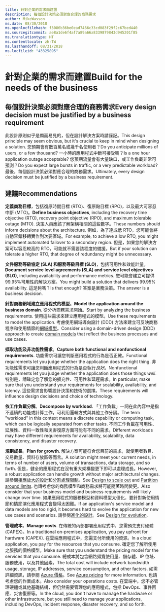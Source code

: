 ```yaml
---
title: 針對企業的需求而建置
description: 每個設計決策必須對應合理的商務需求
author: MikeWasson
ms.date: 08/30/2018
ms.openlocfilehash: f3086b36be0ead7466c33cd083f29f2c67bed440
ms.sourcegitcommit: ae8a1de6f4af7a89a66a8339879843d945201f85
ms.translationtype: HT
ms.contentlocale: zh-TW
ms.lasthandoff: 08/31/2018
ms.locfileid: "43325895"
---
```

# <a name="build-for-the-needs-of-the-business"></a><span data-ttu-id="e386d-103">針對企業的需求而建置</span><span class="sxs-lookup"><span data-stu-id="e386d-103">Build for the needs of the business</span></span>

## <a name="every-design-decision-must-be-justified-by-a-business-requirement"></a><span data-ttu-id="e386d-104">每個設計決策必須對應合理的商務需求</span><span class="sxs-lookup"><span data-stu-id="e386d-104">Every design decision must be justified by a business requirement</span></span>

<span data-ttu-id="e386d-105">此設計原則似乎是顯而易見的，但在設計解決方案時請謹記。</span><span class="sxs-lookup"><span data-stu-id="e386d-105">This design principle may seem obvious, but it's crucial to keep in mind when designing a solution.</span></span> <span data-ttu-id="e386d-106">您預期會有數百萬名或幾千名使用者？</span><span class="sxs-lookup"><span data-stu-id="e386d-106">Do you anticipate millions of users, or a few thousand?</span></span> <span data-ttu-id="e386d-107">一小時的應用程式中斷可接受嗎？</span><span class="sxs-lookup"><span data-stu-id="e386d-107">Is a one hour application outage acceptable?</span></span> <span data-ttu-id="e386d-108">您預期流量會有大量缺口，或工作負載非常可預測？</span><span class="sxs-lookup"><span data-stu-id="e386d-108">Do you expect large bursts in traffic, or a very predictable workload?</span></span> <span data-ttu-id="e386d-109">最後，每個設計決策必須對應合理的商務需求。</span><span class="sxs-lookup"><span data-stu-id="e386d-109">Ultimately, every design decision must be justified by a business requirement.</span></span> 

## <a name="recommendations"></a><span data-ttu-id="e386d-110">建議</span><span class="sxs-lookup"><span data-stu-id="e386d-110">Recommendations</span></span>

<span data-ttu-id="e386d-111">**定義商務目標**，包括復原時間目標 (RTO)、復原點目標 (RPO)，以及最大可容忍中斷 (MTO)。</span><span class="sxs-lookup"><span data-stu-id="e386d-111">**Define business objectives**, including the recovery time objective (RTO), recovery point objective (RPO), and maximum tolerable outage (MTO).</span></span> <span data-ttu-id="e386d-112">決策人員應該了解架構相關的這些數字。</span><span class="sxs-lookup"><span data-stu-id="e386d-112">These numbers should inform decisions about the architecture.</span></span> <span data-ttu-id="e386d-113">例如，為了達成低 RTO，您可能會將自動容錯移轉實作到次要區域。</span><span class="sxs-lookup"><span data-stu-id="e386d-113">For example, to achieve a low RTO, you might implement automated failover to a secondary region.</span></span> <span data-ttu-id="e386d-114">但是，如果您的解決方案可以容忍較高的 RTO，可能就不需要該程度的備援。</span><span class="sxs-lookup"><span data-stu-id="e386d-114">But if your solution can tolerate a higher RTO, that degree of redundancy might be unnecessary.</span></span>

<span data-ttu-id="e386d-115">**文件服務等級協定 (SLA) 和服務等級目標 (SLO)**，包括可用性和效能計量。</span><span class="sxs-lookup"><span data-stu-id="e386d-115">**Document service level agreements (SLA) and service level objectives (SLO)**, including availability and performance metrics.</span></span> <span data-ttu-id="e386d-116">您可能會建立可提供 99.95%可用性的解決方案。</span><span class="sxs-lookup"><span data-stu-id="e386d-116">You might build a solution that delivers 99.95% availability.</span></span> <span data-ttu-id="e386d-117">這足夠嗎？</span><span class="sxs-lookup"><span data-stu-id="e386d-117">Is that enough?</span></span> <span data-ttu-id="e386d-118">答案是業務決策。</span><span class="sxs-lookup"><span data-stu-id="e386d-118">The answer is a business decision.</span></span> 

<span data-ttu-id="e386d-119">**針對商務網域建立應用程式的模型**。</span><span class="sxs-lookup"><span data-stu-id="e386d-119">**Model the application around the business domain**.</span></span> <span data-ttu-id="e386d-120">從分析商務需求開始。</span><span class="sxs-lookup"><span data-stu-id="e386d-120">Start by analyzing the business requirements.</span></span> <span data-ttu-id="e386d-121">使用這些需求來建立應用程式的模型。</span><span class="sxs-lookup"><span data-stu-id="e386d-121">Use these requirements to model the application.</span></span> <span data-ttu-id="e386d-122">考慮使用網域導向設計 (DDD) 方法來建立可反映商務程序和使用情節的[網域模型][domain-model]。</span><span class="sxs-lookup"><span data-stu-id="e386d-122">Consider using a domain-driven design (DDD) approach to create [domain models][domain-model] that reflect the business processes and use cases.</span></span> 

<span data-ttu-id="e386d-123">**擷取功能及非功能性需求**。</span><span class="sxs-lookup"><span data-stu-id="e386d-123">**Capture both functional and nonfunctional requirements**.</span></span> <span data-ttu-id="e386d-124">功能需求可讓您判斷應用程式的行為是否正確。</span><span class="sxs-lookup"><span data-stu-id="e386d-124">Functional requirements let you judge whether the application does the right thing.</span></span> <span data-ttu-id="e386d-125">非功能性需求可讓您判斷應用程式的行為是否執行*良好*。</span><span class="sxs-lookup"><span data-stu-id="e386d-125">Nonfunctional requirements let you judge whether the application does those things *well*.</span></span> <span data-ttu-id="e386d-126">特別是，請確定您了解您的擴充性、可用性和延遲需求。</span><span class="sxs-lookup"><span data-stu-id="e386d-126">In particular, make sure that you understand your requirements for scalability, availability, and latency.</span></span> <span data-ttu-id="e386d-127">這些需求會影響設計決策和技術的選擇。</span><span class="sxs-lookup"><span data-stu-id="e386d-127">These requirements will influence design decisions and choice of technology.</span></span>

<span data-ttu-id="e386d-128">**依工作負載分解**。</span><span class="sxs-lookup"><span data-stu-id="e386d-128">**Decompose by workload**.</span></span> <span data-ttu-id="e386d-129">「工作負載」一詞在此內容中是指不連續的功能或計算工作，可利用邏輯方式與其他工作分隔。</span><span class="sxs-lookup"><span data-stu-id="e386d-129">The term "workload" in this context means a discrete capability or computing task, which can be logically separated from other tasks.</span></span> <span data-ttu-id="e386d-130">不同工作負載在可用性、延展性、資料一致性和災害復原方面可能有不同的需求。</span><span class="sxs-lookup"><span data-stu-id="e386d-130">Different workloads may have different requirements for availability, scalability, data consistency, and disaster recovery.</span></span> 

<span data-ttu-id="e386d-131">**規劃成長**。</span><span class="sxs-lookup"><span data-stu-id="e386d-131">**Plan for growth**.</span></span> <span data-ttu-id="e386d-132">解決方案可能符合您目前的需求，就使用者數目、交易數量、資料存放區等而言。</span><span class="sxs-lookup"><span data-stu-id="e386d-132">A solution might meet your current needs, in terms of number of users, volume of transactions, data storage, and so forth.</span></span> <span data-ttu-id="e386d-133">但是，健全的應用程式在沒有重大架構變更下即可以處理成長。</span><span class="sxs-lookup"><span data-stu-id="e386d-133">However, a robust application can handle growth without major architectural changes.</span></span> <span data-ttu-id="e386d-134">請參閱[相應放大的設計](scale-out.md)和[分割處理限制](partition.md)。</span><span class="sxs-lookup"><span data-stu-id="e386d-134">See [Design to scale out](scale-out.md) and [Partition around limits](partition.md).</span></span> <span data-ttu-id="e386d-135">也請考慮您的商務模型和商務需求將可能隨著時間變更。</span><span class="sxs-lookup"><span data-stu-id="e386d-135">Also consider that your business model and business requirements will likely change over time.</span></span> <span data-ttu-id="e386d-136">如果應用程式的服務模型和資料模型太僵化，要針對新使用情節和情節演化應用程式會變得太困難。</span><span class="sxs-lookup"><span data-stu-id="e386d-136">If an application's service model and data models are too rigid, it becomes hard to evolve the application for new use cases and scenarios.</span></span> <span data-ttu-id="e386d-137">請參閱[進化的設計](design-for-evolution.md)。</span><span class="sxs-lookup"><span data-stu-id="e386d-137">See [Design for evolution](design-for-evolution.md).</span></span>

<span data-ttu-id="e386d-138">**管理成本**。</span><span class="sxs-lookup"><span data-stu-id="e386d-138">**Manage costs**.</span></span> <span data-ttu-id="e386d-139">在傳統的內部部署應用程式中，您需預先支付硬體 (CAPEX)。</span><span class="sxs-lookup"><span data-stu-id="e386d-139">In a traditional on-premises application, you pay upfront for hardware (CAPEX).</span></span> <span data-ttu-id="e386d-140">在雲端應用程式中，您需支付所使用的資源。</span><span class="sxs-lookup"><span data-stu-id="e386d-140">In a cloud application, you pay for the resources that you consume.</span></span> <span data-ttu-id="e386d-141">確定您了解所使用之服務的價格模型。</span><span class="sxs-lookup"><span data-stu-id="e386d-141">Make sure that you understand the pricing model for the services that you consume.</span></span> <span data-ttu-id="e386d-142">總成本將包含網路頻寬使用量、儲存體、IP 位址、服務使用，以及其他因素。</span><span class="sxs-lookup"><span data-stu-id="e386d-142">The total cost will include network bandwidth usage, storage, IP addresses, service consumption, and other factors.</span></span> <span data-ttu-id="e386d-143">如需詳細資訊，請參閱 [Azure 價格][pricing]。</span><span class="sxs-lookup"><span data-stu-id="e386d-143">See [Azure pricing][pricing] for more information.</span></span> <span data-ttu-id="e386d-144">也請考慮您的作業成本。</span><span class="sxs-lookup"><span data-stu-id="e386d-144">Also consider your operations costs.</span></span> <span data-ttu-id="e386d-145">在雲端中，您不必管理硬體或其他基礎結構，但仍然需要管理您的應用程式，包括 DevOps、事件回應、災害復原等。</span><span class="sxs-lookup"><span data-stu-id="e386d-145">In the cloud, you don't have to manage the hardware or other infrastructure, but you still need to manage your applications, including DevOps, incident response, disaster recovery, and so forth.</span></span> 

[domain-model]: https://martinfowler.com/eaaCatalog/domainModel.html
[pricing]: https://azure.microsoft.com/pricing/
